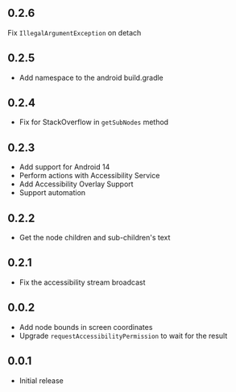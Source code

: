 ## 0.2.6

Fix `IllegalArgumentException` on detach

## 0.2.5

- Add namespace to the android build.gradle

## 0.2.4

- Fix for StackOverflow in `getSubNodes` method

## 0.2.3

- Add support for Android 14
- Perform actions with Accessibility Service
- Add Accessibility Overlay Support
- Support automation

## 0.2.2

- Get the node children and sub-children's text

## 0.2.1

- Fix the accessibility stream broadcast

## 0.0.2

- Add node bounds in screen coordinates
- Upgrade `requestAccessibilityPermission` to wait for the result

## 0.0.1

- Initial release
